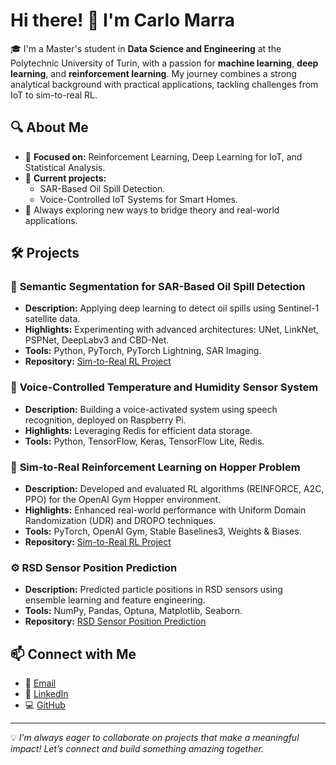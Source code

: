 <!--
**CarloMarra/CarloMarra** is a ✨ _special_ ✨ repository because its `README.md` (this file) appears on your GitHub profile.

Here are some ideas to get you started:

- 🔭 I’m currently working on ...
- 🌱 I’m currently learning ...
- 👯 I’m looking to collaborate on ...
- 🤔 I’m looking for help with ...
- 💬 Ask me about ...
- 📫 How to reach me: ...
- 😄 Pronouns: ...
- ⚡ Fun fact: ...
-->

# Hi there! 👋 I'm Carlo Marra

🎓 I'm a Master's student in **Data Science and Engineering** at the Polytechnic University of Turin, with a passion for **machine learning**, **deep learning**, and **reinforcement learning**. My journey combines a strong analytical background with practical applications, tackling challenges from IoT to sim-to-real RL.

## 🔍 About Me
- 🧠 **Focused on:** Reinforcement Learning, Deep Learning for IoT, and Statistical Analysis.
- 🚀 **Current projects:** 
  - SAR-Based Oil Spill Detection.
  - Voice-Controlled IoT Systems for Smart Homes.
- 🌱 Always exploring new ways to bridge theory and real-world applications.

## 🛠️ Projects
### 🌊 **Semantic Segmentation for SAR-Based Oil Spill Detection**
- **Description:** Applying deep learning to detect oil spills using Sentinel-1 satellite data.
- **Highlights:** Experimenting with advanced architectures: UNet, LinkNet, PSPNet, DeepLabv3 and CBD-Net.
- **Tools:** Python, PyTorch, PyTorch Lightning, SAR Imaging.
- **Repository:** [Sim-to-Real RL Project](https://github.com/adsp-polito/2024-P11-SAR.git)

### 🎤 **Voice-Controlled Temperature and Humidity Sensor System**
- **Description:** Building a voice-activated system using speech recognition, deployed on Raspberry Pi.
- **Highlights:** Leveraging Redis for efficient data storage.
- **Tools:** Python, TensorFlow, Keras, TensorFlow Lite, Redis.

### 🏃 **Sim-to-Real Reinforcement Learning on Hopper Problem**
- **Description:** Developed and evaluated RL algorithms (REINFORCE, A2C, PPO) for the OpenAI Gym Hopper environment.
- **Highlights:** Enhanced real-world performance with Uniform Domain Randomization (UDR) and DROPO techniques.
- **Tools:** PyTorch, OpenAI Gym, Stable Baselines3, Weights & Biases.
- **Repository:** [Sim-to-Real RL Project](https://github.com/CarloMarra/TT_RLProject_2024.git)

### ⚙️ **RSD Sensor Position Prediction**
- **Description:** Predicted particle positions in RSD sensors using ensemble learning and feature engineering.
- **Tools:** NumPy, Pandas, Optuna, Matplotlib, Seaborn.
- **Repository:** [RSD Sensor Position Prediction](https://github.com/CarloMarra/rsd-sensor-prediction.git)

## 📫 Connect with Me
- 💌 [Email](mailto:marra.carlo@outlook.com)
- 💼 [LinkedIn](https://linkedin.com/in/carlomarra)
- 💻 [GitHub](https://github.com/CarloMarra)

---

💡 *I’m always eager to collaborate on projects that make a meaningful impact! Let’s connect and build something amazing together.*
